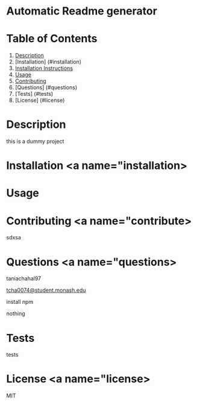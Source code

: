 # Automatic Readme generator

  # Table of Contents

  1. [Description](#description)
  2. [Installation] (#installation)
  3. [Installation Instructions](#installation)
  4. [Usage](#use)
  5. [Contributing](#contribute)
  6. [Questions] (#questions)
  7. [Tests] (#tests)
  8. [License] (#license)

  # Description <a name="description"></a>

  this is a dummy project

  # Installation <a name="installation></a>

  # Usage <a name="use"></a>

  # Contributing <a name="contribute></a>

  sdxsa

  # Questions <a name="questions></a>

  taniachahal97 

  tcha0074@student.monash.edu

  install npm

  nothing

  # Tests <a name="tests"></a>

  tests 

  # License <a name="license></a>

  MIT